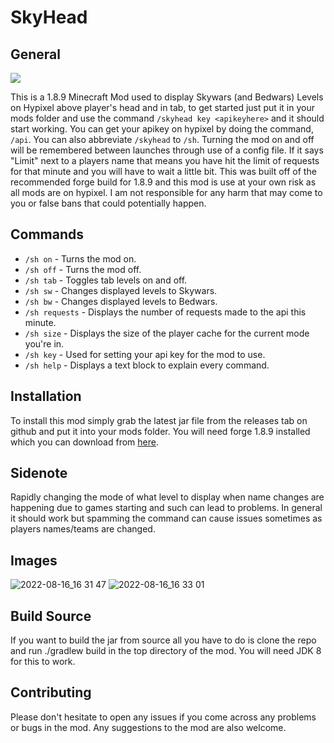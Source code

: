 # SkyHead
## General
![](https://img.shields.io/github/downloads/WispySparks/SkyHead/total?color=green&label=Downloads)

This is a 1.8.9 Minecraft Mod used to display Skywars (and Bedwars) Levels on Hypixel above player's head and in tab, to get started just put it in your mods folder and use the command
`/skyhead key <apikeyhere>` and it should start working. 
You can get your apikey on hypixel by doing the command, `/api`.
You can also abbreviate `/skyhead` to `/sh`. Turning the mod on and off will be remembered between launches through use of a config file. 
If it says "Limit" next to a players name that means you have hit the limit of requests for that minute and you will have to wait a little bit. 
This was built off of the recommended forge build for 1.8.9 and this mod is use at your own risk as all mods are on hypixel.
I am not responsible for any harm that may come to you or false bans that could potentially happen.
## Commands
- `/sh on` - Turns the mod on.
- `/sh off` - Turns the mod off.
- `/sh tab` - Toggles tab levels on and off.
- `/sh sw` - Changes displayed levels to Skywars.
- `/sh bw` - Changes displayed levels to Bedwars.
- `/sh requests` - Displays the number of requests made to the api this minute.
- `/sh size` - Displays the size of the player cache for the current mode you're in.
- `/sh key` - Used for setting your api key for the mod to use.
- `/sh help` - Displays a text block to explain every command.
## Installation
To install this mod simply grab the latest jar file from the releases tab on github and put it into your mods folder.
You will need forge 1.8.9 installed which you can download from [here](https://files.minecraftforge.net/net/minecraftforge/forge/index_1.8.9.html).
## Sidenote
Rapidly changing the mode of what level to display when name changes are happening due to games starting and such can lead to problems.
In general it should work but spamming the command can cause issues sometimes as players names/teams are changed. 
## Images
![2022-08-16_16 31 47](https://user-images.githubusercontent.com/101812473/184989339-faa9a65b-e894-40d6-b532-4ca70abd9bba.png)
![2022-08-16_16 33 01](https://user-images.githubusercontent.com/101812473/184989357-a69d7943-fbae-43c8-b1bb-7984da337177.png)
## Build Source
If you want to build the jar from source all you have to do is clone the repo and run ./gradlew build in the top directory of the mod. You will need JDK 8 for this to work.
## Contributing
Please don't hesitate to open any issues if you come across any problems or bugs in the mod. Any suggestions to the mod are also welcome.
